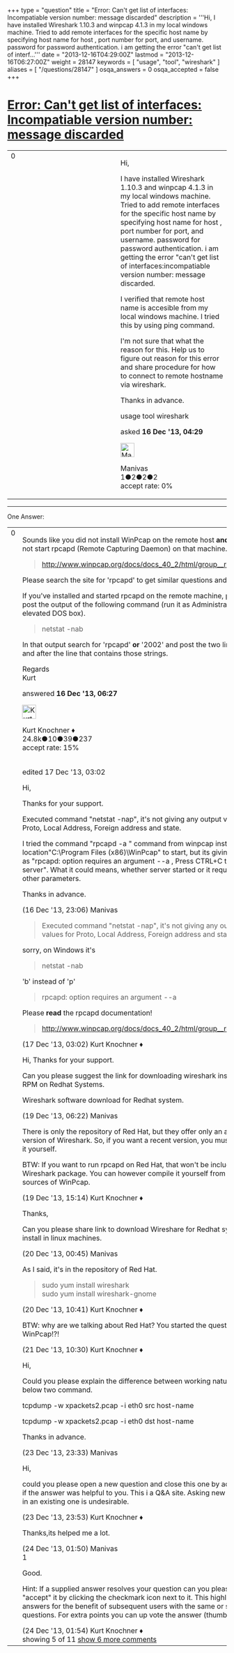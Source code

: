 +++
type = "question"
title = "Error: Can&#x27;t get list of interfaces: Incompatiable version number: message discarded"
description = '''Hi, I have installed Wireshark 1.10.3 and winpcap 4.1.3 in my local windows machine. Tried to add remote interfaces for the specific host name by specifying host name for host , port number for port, and username. password for password authentication. i am getting the error &quot;can&#x27;t get list of interf...'''
date = "2013-12-16T04:29:00Z"
lastmod = "2013-12-16T06:27:00Z"
weight = 28147
keywords = [ "usage", "tool", "wireshark" ]
aliases = [ "/questions/28147" ]
osqa_answers = 0
osqa_accepted = false
+++

<div class="headNormal">

# [Error: Can't get list of interfaces: Incompatiable version number: message discarded](/questions/28147/error-cant-get-list-of-interfaces-incompatiable-version-number-message-discarded)

</div>

<div id="main-body">

<div id="askform">

<table id="question-table" style="width:100%;"><colgroup><col style="width: 50%" /><col style="width: 50%" /></colgroup><tbody><tr class="odd"><td style="width: 30px; vertical-align: top"><div class="vote-buttons"><div id="post-28147-score" class="post-score" title="current number of votes">0</div><div id="favorite-count" class="favorite-count"></div></div></td><td><div id="item-right"><div class="question-body"><p>Hi,</p><p>I have installed Wireshark 1.10.3 and winpcap 4.1.3 in my local windows machine. Tried to add remote interfaces for the specific host name by specifying host name for host , port number for port, and username. password for password authentication. i am getting the error "can't get list of interfaces:incompatiable version number: message discarded.<br />
</p><p>I verified that remote host name is accesible from my local windows machine. I tried this by using ping command.</p><p>I'm not sure that what the reason for this. Help us to figure out reason for this error and share procedure for how to connect to remote hostname via wireshark.</p><p>Thanks in advance.</p></div><div id="question-tags" class="tags-container tags">usage tool wireshark</div><div id="question-controls" class="post-controls"></div><div class="post-update-info-container"><div class="post-update-info post-update-info-user"><p>asked <strong>16 Dec '13, 04:29</strong></p><img src="https://secure.gravatar.com/avatar/57906d92ff804f06bf0894e8a4b425ec?s=32&amp;d=identicon&amp;r=g" class="gravatar" width="32" height="32" alt="Manivas&#39;s gravatar image" /><p>Manivas<br />
<span class="score" title="1 reputation points">1</span><span title="2 badges"><span class="badge1">●</span><span class="badgecount">2</span></span><span title="2 badges"><span class="silver">●</span><span class="badgecount">2</span></span><span title="2 badges"><span class="bronze">●</span><span class="badgecount">2</span></span><br />
<span class="accept_rate" title="Rate of the user&#39;s accepted answers">accept rate:</span> <span title="Manivas has no accepted answers">0%</span> </br></p></div></div><div id="comments-container-28147" class="comments-container"></div><div id="comment-tools-28147" class="comment-tools"></div><div class="clear"></div><div id="comment-28147-form-container" class="comment-form-container"></div><div class="clear"></div></div></td></tr></tbody></table>

------------------------------------------------------------------------

<div class="tabBar">

<span id="sort-top"></span>

<div class="headQuestions">

One Answer:

</div>

</div>

<span id="28155"></span>

<div id="answer-container-28155" class="answer">

<table style="width:100%;"><colgroup><col style="width: 50%" /><col style="width: 50%" /></colgroup><tbody><tr class="odd"><td style="width: 30px; vertical-align: top"><div class="vote-buttons"><div id="post-28155-score" class="post-score" title="current number of votes">0</div></div></td><td><div class="item-right"><div class="answer-body"><p>Sounds like you did not install WinPcap on the remote host <strong>and/or</strong> did not start rpcapd (Remote Capturing Daemon) on that machine.</p><blockquote><p><a href="http://www.winpcap.org/docs/docs_40_2/html/group__remote.html">http://www.winpcap.org/docs/docs_40_2/html/group__remote.html</a><br />
</p></blockquote><p>Please search the site for 'rpcapd' to get similar questions and answers.</p><p>If you've installed and started rpcapd on the remote machine, please post the output of the following command (run it as Administrator in an elevated DOS box).</p><blockquote><p>netstat -nab</p></blockquote><p>In that output search for 'rpcapd' <strong>or</strong> '2002' and post the two lines before and after the line that contains those strings.</p><p>Regards<br />
Kurt</p></div><div class="answer-controls post-controls"></div><div class="post-update-info-container"><div class="post-update-info post-update-info-user"><p>answered <strong>16 Dec '13, 06:27</strong></p><img src="https://secure.gravatar.com/avatar/23b7bf5b13bc2c98b2e8aa9869ca5d75?s=32&amp;d=identicon&amp;r=g" class="gravatar" width="32" height="32" alt="Kurt%20Knochner&#39;s gravatar image" /><p>Kurt Knochner ♦<br />
<span class="score" title="24767 reputation points"><span>24.8k</span></span><span title="10 badges"><span class="badge1">●</span><span class="badgecount">10</span></span><span title="39 badges"><span class="silver">●</span><span class="badgecount">39</span></span><span title="237 badges"><span class="bronze">●</span><span class="badgecount">237</span></span><br />
<span class="accept_rate" title="Rate of the user&#39;s accepted answers">accept rate:</span> <span title="Kurt Knochner has 344 accepted answers">15%</span> </br></br></p></div><div class="post-update-info post-update-info-edited"><p>edited 17 Dec '13, 03:02</p></div></div><div id="comments-container-28155" class="comments-container"><span id="28191"></span><div id="comment-28191" class="comment"><div id="post-28191-score" class="comment-score"></div><div class="comment-text"><p>Hi,</p><p>Thanks for your support.</p><p>Executed command "netstat -nap", it's not giving any output values for Proto, Local Address, Foreign address and state.</p><p>I tried the command "rpcapd -a " command from winpcap installed location"C:\Program Files (x86)\WinPcap" to start, but its giving output as "rpcapd: option requires an argument --a , Press CTRL+C to stop the server". What it could means, whether server started or it required some other parameters.</p><p>Thanks in advance.</p></div><div id="comment-28191-info" class="comment-info"><span class="comment-age">(16 Dec '13, 23:06)</span> Manivas</div></div><span id="28210"></span><div id="comment-28210" class="comment"><div id="post-28210-score" class="comment-score"></div><div class="comment-text"><blockquote><p>Executed command "netstat -nap", it's not giving any output values for Proto, Local Address, Foreign address and state.</p></blockquote><p>sorry, on Windows it's</p><blockquote><p>netstat -nab</p></blockquote><p>'b' instead of 'p'</p><blockquote><p>rpcapd: option requires an argument --a</p></blockquote><p>Please <strong>read</strong> the rpcapd documentation!</p><blockquote><p><a href="http://www.winpcap.org/docs/docs_40_2/html/group__remote.html">http://www.winpcap.org/docs/docs_40_2/html/group__remote.html</a></p></blockquote></div><div id="comment-28210-info" class="comment-info"><span class="comment-age">(17 Dec '13, 03:02)</span> Kurt Knochner ♦</div></div><span id="28292"></span><div id="comment-28292" class="comment"><div id="post-28292-score" class="comment-score"></div><div class="comment-text"><p>Hi, Thanks for your support.</p><p>Can you please suggest the link for downloading wireshark install via RPM on Redhat Systems.</p><p>Wireshark software download for Redhat system.</p></div><div id="comment-28292-info" class="comment-info"><span class="comment-age">(19 Dec '13, 06:22)</span> Manivas</div></div><span id="28300"></span><div id="comment-28300" class="comment"><div id="post-28300-score" class="comment-score"></div><div class="comment-text"><p>There is only the repository of Red Hat, but they offer only an ancient version of Wireshark. So, if you want a recent version, you must compile it yourself.</p><p>BTW: If you want to run rpcapd on Red Hat, that won't be included in any Wireshark package. You can however compile it yourself from the sources of WinPcap.</p></div><div id="comment-28300-info" class="comment-info"><span class="comment-age">(19 Dec '13, 15:14)</span> Kurt Knochner ♦</div></div><span id="28303"></span><div id="comment-28303" class="comment not_top_scorer"><div id="post-28303-score" class="comment-score"></div><div class="comment-text"><p>Thanks,</p><p>Can you please share link to download Wireshare for Redhat systems to install in linux machines.</p></div><div id="comment-28303-info" class="comment-info"><span class="comment-age">(20 Dec '13, 00:45)</span> Manivas</div></div><span id="28309"></span><div id="comment-28309" class="comment not_top_scorer"><div id="post-28309-score" class="comment-score"></div><div class="comment-text"><p>As I said, it's in the repository of Red Hat.</p><blockquote><p>sudo yum install wireshark<br />
sudo yum install wireshark-gnome</p></blockquote></div><div id="comment-28309-info" class="comment-info"><span class="comment-age">(20 Dec '13, 10:41)</span> Kurt Knochner ♦</div></div><span id="28314"></span><div id="comment-28314" class="comment not_top_scorer"><div id="post-28314-score" class="comment-score"></div><div class="comment-text"><p>BTW: why are we talking about Red Hat? You started the question with WinPcap!?!</p></div><div id="comment-28314-info" class="comment-info"><span class="comment-age">(21 Dec '13, 10:30)</span> Kurt Knochner ♦</div></div><span id="28352"></span><div id="comment-28352" class="comment not_top_scorer"><div id="post-28352-score" class="comment-score"></div><div class="comment-text"><p>Hi,</p><p>Could you please explain the difference between working nature of below two command.</p><p>tcpdump -w xpackets2.pcap -i eth0 src host-name</p><p>tcpdump -w xpackets2.pcap -i eth0 dst host-name</p><p>Thanks in advance.</p></div><div id="comment-28352-info" class="comment-info"><span class="comment-age">(23 Dec '13, 23:33)</span> Manivas</div></div><span id="28353"></span><div id="comment-28353" class="comment not_top_scorer"><div id="post-28353-score" class="comment-score"></div><div class="comment-text"><p>Hi,</p><p>could you please open a new question and close this one by accepting it, if the answer was helpful to you. This i a Q&amp;A site. Asking new questions in an existing one is undesirable.</p></div><div id="comment-28353-info" class="comment-info"><span class="comment-age">(23 Dec '13, 23:53)</span> Kurt Knochner ♦</div></div><span id="28357"></span><div id="comment-28357" class="comment not_top_scorer"><div id="post-28357-score" class="comment-score"></div><div class="comment-text"><p>Thanks,its helped me a lot.</p></div><div id="comment-28357-info" class="comment-info"><span class="comment-age">(24 Dec '13, 01:50)</span> Manivas</div></div><span id="28358"></span><div id="comment-28358" class="comment"><div id="post-28358-score" class="comment-score">1</div><div class="comment-text"><p>Good.</p><p>Hint: If a supplied answer resolves your question can you please "accept" it by clicking the checkmark icon next to it. This highlights good answers for the benefit of subsequent users with the same or similar questions. For extra points you can up vote the answer (thumb up).</p></div><div id="comment-28358-info" class="comment-info"><span class="comment-age">(24 Dec '13, 01:54)</span> Kurt Knochner ♦</div></div></div><div id="comment-tools-28155" class="comment-tools"><span class="comments-showing"> showing 5 of 11 </span> <a href="#" class="show-all-comments-link">show 6 more comments</a></div><div class="clear"></div><div id="comment-28155-form-container" class="comment-form-container"></div><div class="clear"></div></div></td></tr></tbody></table>

</div>

<div class="paginator-container-left">

</div>

</div>

</div>

